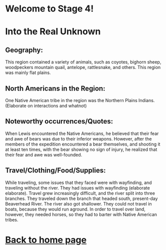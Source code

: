 
# Welcome to Stage 4!


# Into the Real Unknown
## Geography:
This region contained a variety of animals, such as coyotes, bighorn sheep, woodpeckers mountain quail, antelope, rattlesnake, and others. This region was mainly flat plains.
## North Americans in the Region:
One Native American tribe in the region was the Northern Plains Indians. (Elaborate on interactions and whatnot)
## Noteworthy occurrences/Quotes:
When Lewis encountered the Native Americans, he believed that their fear and awe of bears was due to their inferior weapons. However, after the members of the expedition encountered a bear themselves, and shooting it at least ten times, with the bear showing no sign of injury, he realized that their fear and awe was well-founded.
## Travel/Clothing/Food/Supplies:
While traveling, some issues that they faced were with wayfinding, and traveling without the river. They had issues with wayfinding (elaborate elaborate). Travel grew increasingly difficult, and the river split into three branches. They traveled down the branch that headed south, present-day Beaverhead River. The river also got shallower. They could not travel in boats, because they would run aground. In order to travel over land, however, they needed horses, so they had to barter with Native American tribes.

# [Back to home page](README.md)



